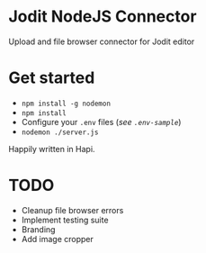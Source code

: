 # Jodit NodeJS Connector
Upload and file browser connector for Jodit editor

# Get started

- `npm install -g nodemon`
- `npm install`
- Configure your `.env` files (_see `.env-sample`_)
- `nodemon ./server.js`


Happily written in Hapi.

# TODO
- Cleanup file browser errors
- Implement testing suite
- Branding
- Add image cropper
